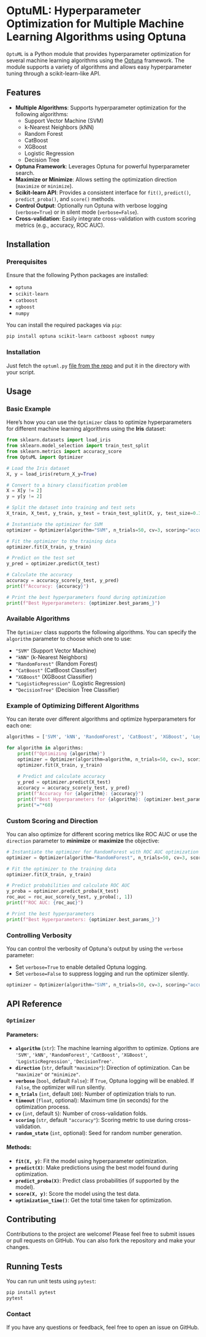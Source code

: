 # OptuML: Hyperparameter Optimization for Multiple Machine Learning Algorithms using Optuna

`OptuML` is a Python module that provides hyperparameter optimization for several machine learning algorithms using the [Optuna](https://optuna.org/) framework. The module supports a variety of algorithms and allows easy hyperparameter tuning through a scikit-learn-like API.

## Features

- **Multiple Algorithms**: Supports hyperparameter optimization for the following algorithms:
  - Support Vector Machine (SVM)
  - k-Nearest Neighbors (kNN)
  - Random Forest
  - CatBoost
  - XGBoost
  - Logistic Regression
  - Decision Tree
- **Optuna Framework**: Leverages Optuna for powerful hyperparameter search.
- **Maximize or Minimize**: Allows setting the optimization direction (`maximize` or `minimize`).
- **Scikit-learn API**: Provides a consistent interface for `fit()`, `predict()`, `predict_proba()`, and `score()` methods.
- **Control Output**: Optionally run Optuna with verbose logging (`verbose=True`) or in silent mode (`verbose=False`).
- **Cross-validation**: Easily integrate cross-validation with custom scoring metrics (e.g., accuracy, ROC AUC).

## Installation

### Prerequisites

Ensure that the following Python packages are installed:

- `optuna`
- `scikit-learn`
- `catboost`
- `xgboost`
- `numpy`

You can install the required packages via `pip`:

```bash
pip install optuna scikit-learn catboost xgboost numpy
```

### Installation

Just fetch the `optuml.py` [file from the repo](optuml.py) and put it in the directory with your script.


## Usage

### Basic Example

Here’s how you can use the `Optimizer` class to optimize hyperparameters for different machine learning algorithms using the **Iris** dataset:

```python
from sklearn.datasets import load_iris
from sklearn.model_selection import train_test_split
from sklearn.metrics import accuracy_score
from OptuML import Optimizer

# Load the Iris dataset
X, y = load_iris(return_X_y=True)

# Convert to a binary classification problem
X = X[y != 2]
y = y[y != 2]

# Split the dataset into training and test sets
X_train, X_test, y_train, y_test = train_test_split(X, y, test_size=0.3, random_state=42)

# Instantiate the optimizer for SVM
optimizer = Optimizer(algorithm="SVM", n_trials=50, cv=3, scoring="accuracy", verbose=True, random_state=42)

# Fit the optimizer to the training data
optimizer.fit(X_train, y_train)

# Predict on the test set
y_pred = optimizer.predict(X_test)

# Calculate the accuracy
accuracy = accuracy_score(y_test, y_pred)
print(f"Accuracy: {accuracy}")

# Print the best hyperparameters found during optimization
print(f"Best Hyperparameters: {optimizer.best_params_}")
```

### Available Algorithms

The `Optimizer` class supports the following algorithms. You can specify the `algorithm` parameter to choose which one to use:

- `"SVM"` (Support Vector Machine)
- `"kNN"` (k-Nearest Neighbors)
- `"RandomForest"` (Random Forest)
- `"CatBoost"` (CatBoost Classifier)
- `"XGBoost"` (XGBoost Classifier)
- `"LogisticRegression"` (Logistic Regression)
- `"DecisionTree"` (Decision Tree Classifier)

### Example of Optimizing Different Algorithms

You can iterate over different algorithms and optimize hyperparameters for each one:

```python
algorithms = ['SVM', 'kNN', 'RandomForest', 'CatBoost', 'XGBoost', 'LogisticRegression', 'DecisionTree']

for algorithm in algorithms:
    print(f"Optimizing {algorithm}")
    optimizer = Optimizer(algorithm=algorithm, n_trials=50, cv=3, scoring="accuracy", verbose=False, random_state=42)
    optimizer.fit(X_train, y_train)
    
    # Predict and calculate accuracy
    y_pred = optimizer.predict(X_test)
    accuracy = accuracy_score(y_test, y_pred)
    print(f"Accuracy for {algorithm}: {accuracy}")
    print(f"Best Hyperparameters for {algorithm}: {optimizer.best_params_}")
    print("="*60)
```

### Custom Scoring and Direction

You can also optimize for different scoring metrics like ROC AUC or use the `direction` parameter to **minimize** or **maximize** the objective:

```python
# Instantiate the optimizer for RandomForest with ROC AUC optimization
optimizer = Optimizer(algorithm="RandomForest", n_trials=50, cv=3, scoring="roc_auc", direction="maximize", verbose=True, random_state=42)

# Fit the optimizer to the training data
optimizer.fit(X_train, y_train)

# Predict probabilities and calculate ROC AUC
y_proba = optimizer.predict_proba(X_test)
roc_auc = roc_auc_score(y_test, y_proba[:, 1])
print(f"ROC AUC: {roc_auc}")

# Print the best hyperparameters
print(f"Best Hyperparameters: {optimizer.best_params_}")
```

### Controlling Verbosity

You can control the verbosity of Optuna's output by using the `verbose` parameter:

- Set `verbose=True` to enable detailed Optuna logging.
- Set `verbose=False` to suppress logging and run the optimizer silently.

```python
optimizer = Optimizer(algorithm="SVM", n_trials=50, cv=3, scoring="accuracy", verbose=True, random_state=42)
```

## API Reference

### `Optimizer`

#### Parameters:

- **`algorithm`** (`str`): The machine learning algorithm to optimize. Options are `'SVM'`, `'kNN'`, `'RandomForest'`, `'CatBoost'`, `'XGBoost'`, `'LogisticRegression'`, `'DecisionTree'`.
- **`direction`** (`str`, default `"maximize"`): Direction of optimization. Can be `"maximize"` or `"minimize"`.
- **`verbose`** (`bool`, default `False`): If `True`, Optuna logging will be enabled. If `False`, the optimizer will run silently.
- **`n_trials`** (`int`, default `100`): Number of optimization trials to run.
- **`timeout`** (`float`, optional): Maximum time (in seconds) for the optimization process.
- **`cv`** (`int`, default `5`): Number of cross-validation folds.
- **`scoring`** (`str`, default `"accuracy"`): Scoring metric to use during cross-validation.
- **`random_state`** (`int`, optional): Seed for random number generation.

#### Methods:

- **`fit(X, y)`**: Fit the model using hyperparameter optimization.
- **`predict(X)`**: Make predictions using the best model found during optimization.
- **`predict_proba(X)`**: Predict class probabilities (if supported by the model).
- **`score(X, y)`**: Score the model using the test data.
- **`optimization_time()`**: Get the total time taken for optimization.

## Contributing

Contributions to the project are welcome! Please feel free to submit issues or pull requests on GitHub. You can also fork the repository and make your changes.

## Running Tests

You can run unit tests using `pytest`:

```bash
pip install pytest
pytest
```

### Contact

If you have any questions or feedback, feel free to open an issue on GitHub.
